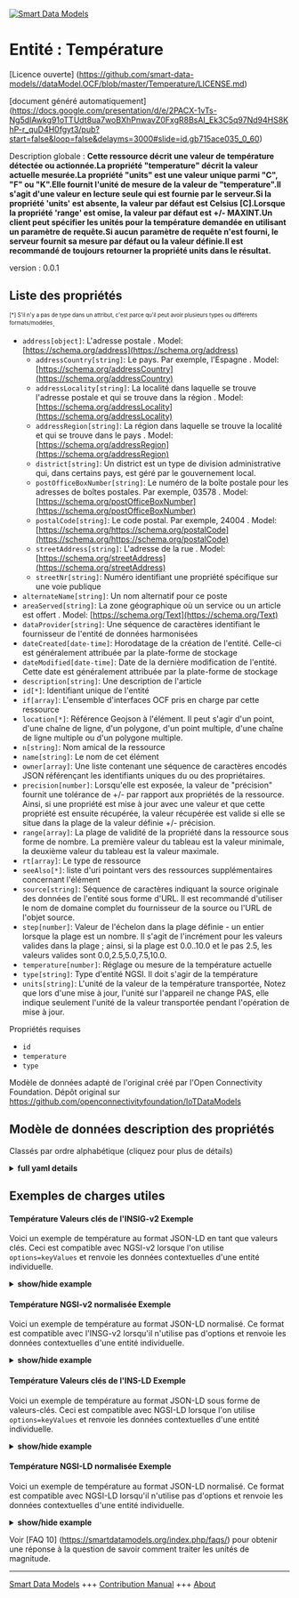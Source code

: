 <!-- 10-Header -->    
[![Smart Data Models](https://smartdatamodels.org/wp-content/uploads/2022/01/SmartDataModels_logo.png "Logo")](https://smartdatamodels.org)    
Entité : Température    
====================<!-- /10-Header -->    
<!-- 15-License -->    
[Licence ouverte] (https://github.com/smart-data-models//dataModel.OCF/blob/master/Temperature/LICENSE.md)    
[document généré automatiquement] (https://docs.google.com/presentation/d/e/2PACX-1vTs-Ng5dIAwkg91oTTUdt8ua7woBXhPnwavZ0FxgR8BsAI_Ek3C5q97Nd94HS8KhP-r_quD4H0fgyt3/pub?start=false&loop=false&delayms=3000#slide=id.gb715ace035_0_60)    
<!-- /15-License -->    
<!-- 20-Description -->    
Description globale : **Cette ressource décrit une valeur de température détectée ou actionnée.La propriété "temperature" décrit la valeur actuelle mesurée.La propriété "units" est une valeur unique parmi "C", "F" ou "K".Elle fournit l'unité de mesure de la valeur de "temperature".Il s'agit d'une valeur en lecture seule qui est fournie par le serveur.Si la propriété 'units' est absente, la valeur par défaut est Celsius [C].Lorsque la propriété 'range' est omise, la valeur par défaut est +/- MAXINT.Un client peut spécifier les unités pour la température demandée en utilisant un paramètre de requête.Si aucun paramètre de requête n'est fourni, le serveur fournit sa mesure par défaut ou la valeur définie.Il est recommandé de toujours retourner la propriété units dans le résultat.**    
version : 0.0.1    
<!-- /20-Description -->    
<!-- 30-PropertiesList -->    
## Liste des propriétés    
<sup><sub>[*] S'il n'y a pas de type dans un attribut, c'est parce qu'il peut avoir plusieurs types ou différents formats/modèles</sub></sup>.    
- `address[object]`: L'adresse postale  . Model: [https://schema.org/address](https://schema.org/address)	- `addressCountry[string]`: Le pays. Par exemple, l'Espagne  . Model: [https://schema.org/addressCountry](https://schema.org/addressCountry)    
	- `addressLocality[string]`: La localité dans laquelle se trouve l'adresse postale et qui se trouve dans la région  . Model: [https://schema.org/addressLocality](https://schema.org/addressLocality)    
	- `addressRegion[string]`: La région dans laquelle se trouve la localité et qui se trouve dans le pays  . Model: [https://schema.org/addressRegion](https://schema.org/addressRegion)    
	- `district[string]`: Un district est un type de division administrative qui, dans certains pays, est géré par le gouvernement local.      
	- `postOfficeBoxNumber[string]`: Le numéro de la boîte postale pour les adresses de boîtes postales. Par exemple, 03578  . Model: [https://schema.org/postOfficeBoxNumber](https://schema.org/postOfficeBoxNumber)    
	- `postalCode[string]`: Le code postal. Par exemple, 24004  . Model: [https://schema.org/https://schema.org/postalCode](https://schema.org/https://schema.org/postalCode)    
	- `streetAddress[string]`: L'adresse de la rue  . Model: [https://schema.org/streetAddress](https://schema.org/streetAddress)    
	- `streetNr[string]`: Numéro identifiant une propriété spécifique sur une voie publique      
- `alternateName[string]`: Un nom alternatif pour ce poste  - `areaServed[string]`: La zone géographique où un service ou un article est offert  . Model: [https://schema.org/Text](https://schema.org/Text)- `dataProvider[string]`: Une séquence de caractères identifiant le fournisseur de l'entité de données harmonisées  - `dateCreated[date-time]`: Horodatage de la création de l'entité. Celle-ci est généralement attribuée par la plate-forme de stockage  - `dateModified[date-time]`: Date de la dernière modification de l'entité. Cette date est généralement attribuée par la plate-forme de stockage  - `description[string]`: Une description de l'article  - `id[*]`: Identifiant unique de l'entité  - `if[array]`: L'ensemble d'interfaces OCF pris en charge par cette ressource  - `location[*]`: Référence Geojson à l'élément. Il peut s'agir d'un point, d'une chaîne de ligne, d'un polygone, d'un point multiple, d'une chaîne de ligne multiple ou d'un polygone multiple.  - `n[string]`: Nom amical de la ressource  - `name[string]`: Le nom de cet élément  - `owner[array]`: Une liste contenant une séquence de caractères encodés JSON référençant les identifiants uniques du ou des propriétaires.  - `precision[number]`: Lorsqu'elle est exposée, la valeur de "précision" fournit une tolérance de +/- par rapport aux propriétés de la ressource. Ainsi, si une propriété est mise à jour avec une valeur et que cette propriété est ensuite récupérée, la valeur récupérée est valide si elle se situe dans la plage de la valeur définie +/- précision.  - `range[array]`: La plage de validité de la propriété dans la ressource sous forme de nombre. La première valeur du tableau est la valeur minimale, la deuxième valeur du tableau est la valeur maximale.  - `rt[array]`: Le type de ressource  - `seeAlso[*]`: liste d'uri pointant vers des ressources supplémentaires concernant l'élément  - `source[string]`: Séquence de caractères indiquant la source originale des données de l'entité sous forme d'URL. Il est recommandé d'utiliser le nom de domaine complet du fournisseur de la source ou l'URL de l'objet source.  - `step[number]`: Valeur de l'échelon dans la plage définie - un entier lorsque la plage est un nombre.  Il s'agit de l'incrément pour les valeurs valides dans la plage ; ainsi, si la plage est 0.0..10.0 et le pas 2.5, les valeurs valides sont 0.0,2.5,5.0,7.5,10.0.  - `temperature[number]`: Réglage ou mesure de la température actuelle  - `type[string]`: Type d'entité NGSI. Il doit s'agir de la température  - `units[string]`: L'unité de la valeur de la température transportée, Notez que lors d'une mise à jour, l'unité sur l'appareil ne change PAS, elle indique seulement l'unité de la valeur transportée pendant l'opération de mise à jour.  <!-- /30-PropertiesList -->    
<!-- 35-RequiredProperties -->    
Propriétés requises    
- `id`  - `temperature`  - `type`  <!-- /35-RequiredProperties -->    
<!-- 40-RequiredProperties -->    
Modèle de données adapté de l'original créé par l'Open Connectivity Foundation. Dépôt original sur https://github.com/openconnectivityfoundation/IoTDataModels    
<!-- /40-RequiredProperties -->    
<!-- 50-DataModelHeader -->    
## Modèle de données description des propriétés    
Classés par ordre alphabétique (cliquez pour plus de détails)    
<!-- /50-DataModelHeader -->    
<!-- 60-ModelYaml -->    
<details><summary><strong>full yaml details</strong></summary>      
```yaml    
Temperature:      
  description: 'This Resource describes a sensed or actuated Temperature value.The Property ''temperature'' describes the current value measured.The Property ''units'' is a single value that is one of ''C'', ''F'' or ''K''.It provides the unit of measurement for the ''temperature'' value.It is a read-only value that is provided by the server.If the ''units'' Property is missing the default is Celsius [C].When the Property ''range'' is omitted the default is +/- MAXINT.A client can specify the units for the requested temperature by use of a query parameter.If no query parameter is provided the server provides its default measure or set value.It is recommended to return always the units Property in the result.'      
  properties:      
    address:      
      description: The mailing address      
      properties:      
        addressCountry:      
          description: 'The country. For example, Spain'      
          type: string      
          x-ngsi:      
            model: https://schema.org/addressCountry      
            type: Property      
        addressLocality:      
          description: 'The locality in which the street address is, and which is in the region'      
          type: string      
          x-ngsi:      
            model: https://schema.org/addressLocality      
            type: Property      
        addressRegion:      
          description: 'The region in which the locality is, and which is in the country'      
          type: string      
          x-ngsi:      
            model: https://schema.org/addressRegion      
            type: Property      
        district:      
          description: 'A district is a type of administrative division that, in some countries, is managed by the local government'      
          type: string      
          x-ngsi:      
            type: Property      
        postOfficeBoxNumber:      
          description: 'The post office box number for PO box addresses. For example, 03578'      
          type: string      
          x-ngsi:      
            model: https://schema.org/postOfficeBoxNumber      
            type: Property      
        postalCode:      
          description: 'The postal code. For example, 24004'      
          type: string      
          x-ngsi:      
            model: https://schema.org/https://schema.org/postalCode      
            type: Property      
        streetAddress:      
          description: The street address      
          type: string      
          x-ngsi:      
            model: https://schema.org/streetAddress      
            type: Property      
        streetNr:      
          description: Number identifying a specific property on a public street      
          type: string      
          x-ngsi:      
            type: Property      
      type: object      
      x-ngsi:      
        model: https://schema.org/address      
        type: Property      
    alternateName:      
      description: An alternative name for this item      
      type: string      
      x-ngsi:      
        type: Property      
    areaServed:      
      description: The geographic area where a service or offered item is provided      
      type: string      
      x-ngsi:      
        model: https://schema.org/Text      
        type: Property      
    dataProvider:      
      description: A sequence of characters identifying the provider of the harmonised data entity      
      type: string      
      x-ngsi:      
        type: Property      
    dateCreated:      
      description: Entity creation timestamp. This will usually be allocated by the storage platform      
      format: date-time      
      type: string      
      x-ngsi:      
        type: Property      
    dateModified:      
      description: Timestamp of the last modification of the entity. This will usually be allocated by the storage platform      
      format: date-time      
      type: string      
      x-ngsi:      
        type: Property      
    description:      
      description: A description of this item      
      type: string      
      x-ngsi:      
        type: Property      
    id:      
      anyOf:      
        - description: Identifier format of any NGSI entity      
          maxLength: 256      
          minLength: 1      
          pattern: ^[\w\-\.\{\}\$\+\*\[\]`|~^@!,:\\]+$      
          type: string      
          x-ngsi:      
            type: Property      
        - description: Identifier format of any NGSI entity      
          format: uri      
          type: string      
          x-ngsi:      
            type: Property      
      description: Unique identifier of the entity      
      x-ngsi:      
        type: Property      
    if:      
      description: The OCF Interface set supported by this Resource      
      items:      
        enum:      
          - oic.if.baseline      
          - oic.if.s      
          - oic.if.a      
        maxLength: 64      
        type: string      
      minItems: 2      
      readOnly: true      
      type: array      
      uniqueItems: true      
      x-ngsi:      
        type: Property      
    location:      
      description: 'Geojson reference to the item. It can be Point, LineString, Polygon, MultiPoint, MultiLineString or MultiPolygon'      
      oneOf:      
        - description: Geojson reference to the item. Point      
          properties:      
            bbox:      
              items:      
                type: number      
              minItems: 4      
              type: array      
            coordinates:      
              items:      
                type: number      
              minItems: 2      
              type: array      
            type:      
              enum:      
                - Point      
              type: string      
          required:      
            - type      
            - coordinates      
          title: GeoJSON Point      
          type: object      
          x-ngsi:      
            type: GeoProperty      
        - description: Geojson reference to the item. LineString      
          properties:      
            bbox:      
              items:      
                type: number      
              minItems: 4      
              type: array      
            coordinates:      
              items:      
                items:      
                  type: number      
                minItems: 2      
                type: array      
              minItems: 2      
              type: array      
            type:      
              enum:      
                - LineString      
              type: string      
          required:      
            - type      
            - coordinates      
          title: GeoJSON LineString      
          type: object      
          x-ngsi:      
            type: GeoProperty      
        - description: Geojson reference to the item. Polygon      
          properties:      
            bbox:      
              items:      
                type: number      
              minItems: 4      
              type: array      
            coordinates:      
              items:      
                items:      
                  items:      
                    type: number      
                  minItems: 2      
                  type: array      
                minItems: 4      
                type: array      
              type: array      
            type:      
              enum:      
                - Polygon      
              type: string      
          required:      
            - type      
            - coordinates      
          title: GeoJSON Polygon      
          type: object      
          x-ngsi:      
            type: GeoProperty      
        - description: Geojson reference to the item. MultiPoint      
          properties:      
            bbox:      
              items:      
                type: number      
              minItems: 4      
              type: array      
            coordinates:      
              items:      
                items:      
                  type: number      
                minItems: 2      
                type: array      
              type: array      
            type:      
              enum:      
                - MultiPoint      
              type: string      
          required:      
            - type      
            - coordinates      
          title: GeoJSON MultiPoint      
          type: object      
          x-ngsi:      
            type: GeoProperty      
        - description: Geojson reference to the item. MultiLineString      
          properties:      
            bbox:      
              items:      
                type: number      
              minItems: 4      
              type: array      
            coordinates:      
              items:      
                items:      
                  items:      
                    type: number      
                  minItems: 2      
                  type: array      
                minItems: 2      
                type: array      
              type: array      
            type:      
              enum:      
                - MultiLineString      
              type: string      
          required:      
            - type      
            - coordinates      
          title: GeoJSON MultiLineString      
          type: object      
          x-ngsi:      
            type: GeoProperty      
        - description: Geojson reference to the item. MultiLineString      
          properties:      
            bbox:      
              items:      
                type: number      
              minItems: 4      
              type: array      
            coordinates:      
              items:      
                items:      
                  items:      
                    items:      
                      type: number      
                    minItems: 2      
                    type: array      
                  minItems: 4      
                  type: array      
                type: array      
              type: array      
            type:      
              enum:      
                - MultiPolygon      
              type: string      
          required:      
            - type      
            - coordinates      
          title: GeoJSON MultiPolygon      
          type: object      
          x-ngsi:      
            type: GeoProperty      
      x-ngsi:      
        type: GeoProperty      
    n:      
      description: Friendly name of the Resource      
      maxLength: 64      
      readOnly: true      
      type: string      
      x-ngsi:      
        type: Property      
    name:      
      description: The name of this item      
      type: string      
      x-ngsi:      
        type: Property      
    owner:      
      description: A List containing a JSON encoded sequence of characters referencing the unique Ids of the owner(s)      
      items:      
        anyOf:      
          - description: Identifier format of any NGSI entity      
            maxLength: 256      
            minLength: 1      
            pattern: ^[\w\-\.\{\}\$\+\*\[\]`|~^@!,:\\]+$      
            type: string      
            x-ngsi:      
              type: Property      
          - description: Identifier format of any NGSI entity      
            format: uri      
            type: string      
            x-ngsi:      
              type: Property      
        description: Unique identifier of the entity      
        x-ngsi:      
          type: Property      
      type: array      
      x-ngsi:      
        type: Property      
    precision:      
      description: 'When exposed the value in ''precision'' provides a +/- tolerance against the Properties in the Resource. Thus if a Property is UPDATED to a value and that Property then RETRIEVED, the RETRIEVED value is valid if in the range of the set value +/- precision'      
      readOnly: true      
      type: number      
      x-ngsi:      
        type: Property      
    range:      
      description: 'The valid range for the Property in the Resource as a number. The first value in the array is the minimum value, the second value in the array is the maximum value'      
      items:      
        type: number      
      maxItems: 2      
      minItems: 2      
      readOnly: true      
      type: array      
      x-ngsi:      
        type: Property      
    rt:      
      description: The Resource Type      
      items:      
        enum:      
          - oic.r.temperature      
        maxLength: 64      
        type: string      
      minItems: 1      
      readOnly: true      
      type: array      
      uniqueItems: true      
      x-ngsi:      
        type: Property      
    seeAlso:      
      description: list of uri pointing to additional resources about the item      
      oneOf:      
        - items:      
            format: uri      
            type: string      
          minItems: 1      
          type: array      
        - format: uri      
          type: string      
      x-ngsi:      
        type: Property      
    source:      
      description: 'A sequence of characters giving the original source of the entity data as a URL. Recommended to be the fully qualified domain name of the source provider, or the URL to the source object'      
      type: string      
      x-ngsi:      
        type: Property      
    step:      
      description: 'Step value across the defined range an integer when the range is a number.  This is the increment for valid values across the range; so if range is 0.0..10.0 and step is 2.5 then valid values are 0.0,2.5,5.0,7.5,10.0'      
      readOnly: true      
      type: number      
      x-ngsi:      
        type: Property      
    temperature:      
      description: The current temperature setting or measurement      
      type: number      
      x-ngsi:      
        type: Property      
    type:      
      description: NGSI entity type. It has to be Temperature      
      enum:      
        - Temperature      
      type: string      
      x-ngsi:      
        type: Property      
    units:      
      description: 'The unit for the conveyed temperature value, Note that when doing an UPDATE, the unit on the device does NOT change, it only indicates the unit of the conveyed value during the UPDATE operation'      
      enum:      
        - C      
        - F      
        - K      
      type: string      
      x-ngsi:      
        type: Property      
  required:      
    - temperature      
    - id      
    - type      
  type: object      
  x-derived-from: https://raw.githubusercontent.com/openconnectivityfoundation/IoTDataModels/master/TemperatureResURI.swagger.json      
  x-disclaimer: 'Redistribution and use in source and binary forms, with or without modification, are permitted  provided that the license conditions are met. Copyleft (c) 2022 Contributors to Smart Data Models Program'      
  x-license-url: https://github.com/smart-data-models/dataModel.OCF/blob/master/Temperature/LICENSE.md      
  x-model-schema: https://smart-data-models.github.io/dataModel.OCF/Temperature/schema.json      
  x-model-tags: OCF      
  x-version: 0.0.1      
```    
</details>      
<!-- /60-ModelYaml -->    
<!-- 70-MiddleNotes -->    
<!-- /70-MiddleNotes -->    
<!-- 80-Examples -->    
## Exemples de charges utiles    
#### Température Valeurs clés de l'INSIG-v2 Exemple    
Voici un exemple de température au format JSON-LD en tant que valeurs clés. Ceci est compatible avec NGSI-v2 lorsque l'on utilise `options=keyValues` et renvoie les données contextuelles d'une entité individuelle.    
<details><summary><strong>show/hide example</strong></summary>      
```json  
{  
  "id": "urn:ngsi-ld:Temperature:id:KUHP:87123041",  
  "dateCreated": "1973-02-16T10:24:42Z",  
  "dateModified": "2014-09-28T19:16:20Z",  
  "source": "Produce visit laugh bring. Floor budget break push gas do.",  
  "name": "Safe life through case offer hold. Ok son old cover.",  
  "alternateName": "Dra",  
  "description": "The and sense business box ten. One wear accept really sing section boy. Feeling morning husband best travel campaign suggest. There high account across political three.",  
  "dataProvider": "Ground room parent provide move language.",  
  "owner": [  
    "urn:ngsi-ld:Temperature:items:NWXV:43893681",  
    "urn:ngsi-ld:Temperature:items:MGUP:41314069"  
  ],  
  "seeAlso": [  
    "urn:ngsi-ld:Temperature:items:ZFLJ:77368631"  
  ],  
  "location": {  
    "type": "Point",  
    "coordinates": [  
      58.8891655,  
      7.124082  
    ]  
  },  
  "address": {  
    "streetAddress": "Look receive concern fill society. Call lay guy pull among answer.",  
    "addressLocality": "Watch main official be. Word scientist card drop man operation her. At east yourself.",  
    "addressRegion": "Should general most worry source of factor short. Up case their last.",  
    "addressCountry": "Season treatment ",  
    "postalCode": "Language evi",  
    "postOfficeBoxNumber": "Center produce result. Week li",  
    "streetNr": "As management other section cold upon might. Technology authority common might. ",  
    "district": "Fear avoid true. About ability local though account heart. Few exist l"  
  },  
  "areaServed": "Level social attorney range can voice box. Speak t",  
  "rt": [  
    "oic.r.temperature"  
  ],  
  "temperature": 210.2,  
  "units": "F",  
  "n": "Indeed close ",  
  "range": [  
    272.4,  
    406.0  
  ],  
  "step": 76.3,  
  "precision": 34.3,  
  "if": [  
    "oic.if.baseline",  
    "oic.if.a"  
  ],  
  "type": "Temperature"  
}  
```  
</details>    
#### Température NGSI-v2 normalisée Exemple    
Voici un exemple de température au format JSON-LD normalisé. Ce format est compatible avec l'INSG-v2 lorsqu'il n'utilise pas d'options et renvoie les données contextuelles d'une entité individuelle.    
<details><summary><strong>show/hide example</strong></summary>      
```json  
{  
  "id": "urn:ngsi-ld:Temperature:id:KUHP:87123041",  
  "dateCreated": {  
    "type": "DateTime",  
    "value": "1973-02-16T10:24:42Z"  
  },  
  "dateModified": {  
    "type": "DateTime",  
    "value": "2014-09-28T19:16:20Z"  
  },  
  "source": {  
    "type": "Text",  
    "value": "Produce visit laugh bring. Floor budget break push gas do."  
  },  
  "name": {  
    "type": "Text",  
    "value": "Safe life through case offer hold. Ok son old cover."  
  },  
  "alternateName": {  
    "type": "Text",  
    "value": "Dra"  
  },  
  "description": {  
    "type": "Text",  
    "value": "The and sense business box ten. One wear accept really sing section boy. Feeling morning husband best travel campaign suggest. There high account across political three."  
  },  
  "dataProvider": {  
    "type": "Text",  
    "value": "Ground room parent provide move language."  
  },  
  "owner": {  
    "type": "StructuredValue",  
    "value": [  
      "urn:ngsi-ld:Temperature:items:NWXV:43893681",  
      "urn:ngsi-ld:Temperature:items:MGUP:41314069"  
    ]  
  },  
  "seeAlso": {  
    "type": "StructuredValue",  
    "value": [  
      "urn:ngsi-ld:Temperature:items:ZFLJ:77368631"  
    ]  
  },  
  "location": {  
    "type": "geo:json",  
    "value": {  
      "type": "Point",  
      "coordinates": [  
        58.8891655,  
        7.124082  
      ]  
    }  
  },  
  "address": {  
    "type": "StructuredValue",  
    "value": {  
      "streetAddress": "Look receive concern fill society. Call lay guy pull among answer.",  
      "addressLocality": "Watch main official be. Word scientist card drop man operation her. At east yourself.",  
      "addressRegion": "Should general most worry source of factor short. Up case their last.",  
      "addressCountry": "Season treatment ",  
      "postalCode": "Language evi",  
      "postOfficeBoxNumber": "Center produce result. Week li",  
      "streetNr": "As management other section cold upon might. Technology authority common might. ",  
      "district": "Fear avoid true. About ability local though account heart. Few exist l"  
    }  
  },  
  "areaServed": {  
    "type": "Text",  
    "value": "Level social attorney range can voice box. Speak t"  
  },  
  "rt": {  
    "type": "StructuredValue",  
    "value": [  
      "oic.r.temperature"  
    ]  
  },  
  "temperature": {  
    "type": "Number",  
    "value": 210.2  
  },  
  "units": {  
    "type": "Text",  
    "value": "F"  
  },  
  "n": {  
    "type": "Text",  
    "value": "Indeed close "  
  },  
  "range": {  
    "type": "StructuredValue",  
    "value": [  
      272.4,  
      406.0  
    ]  
  },  
  "step": {  
    "type": "Number",  
    "value": 76.3  
  },  
  "precision": {  
    "type": "Number",  
    "value": 34.3  
  },  
  "if": {  
    "type": "StructuredValue",  
    "value": [  
      "oic.if.baseline",  
      "oic.if.a"  
    ]  
  },  
  "type": "Temperature"  
}  
```  
</details>    
#### Température Valeurs clés de l'INS-LD Exemple    
Voici un exemple de température au format JSON-LD sous forme de valeurs-clés. Ceci est compatible avec NGSI-LD lorsque l'on utilise `options=keyValues` et renvoie les données contextuelles d'une entité individuelle.    
<details><summary><strong>show/hide example</strong></summary>      
```json  
{  
  "id": "urn:ngsi-ld:Temperature:id:KUHP:87123041",  
  "dateCreated": "1973-02-16T10:24:42Z",  
  "dateModified": "2014-09-28T19:16:20Z",  
  "source": "Produce visit laugh bring. Floor budget break push gas do.",  
  "name": "Safe life through case offer hold. Ok son old cover.",  
  "alternateName": "Dra",  
  "description": "The and sense business box ten. One wear accept really sing section boy. Feeling morning husband best travel campaign suggest. There high account across political three.",  
  "dataProvider": "Ground room parent provide move language.",  
  "owner": [  
    "urn:ngsi-ld:Temperature:items:NWXV:43893681",  
    "urn:ngsi-ld:Temperature:items:MGUP:41314069"  
  ],  
  "seeAlso": [  
    "urn:ngsi-ld:Temperature:items:ZFLJ:77368631"  
  ],  
  "location": {  
    "type": "Point",  
    "coordinates": [  
      58.8891655,  
      7.124082  
    ]  
  },  
  "address": {  
    "streetAddress": "Look receive concern fill society. Call lay guy pull among answer.",  
    "addressLocality": "Watch main official be. Word scientist card drop man operation her. At east yourself.",  
    "addressRegion": "Should general most worry source of factor short. Up case their last.",  
    "addressCountry": "Season treatment ",  
    "postalCode": "Language evi",  
    "postOfficeBoxNumber": "Center produce result. Week li",  
    "streetNr": "As management other section cold upon might. Technology authority common might. ",  
    "district": "Fear avoid true. About ability local though account heart. Few exist l"  
  },  
  "areaServed": "Level social attorney range can voice box. Speak t",  
  "rt": [  
    "oic.r.temperature"  
  ],  
  "temperature": 210.2,  
  "units": "F",  
  "n": "Indeed close ",  
  "range": [  
    272.4,  
    406.0  
  ],  
  "step": 76.3,  
  "precision": 34.3,  
  "if": [  
    "oic.if.baseline",  
    "oic.if.a"  
  ],  
  "type": "Temperature",  
  "@context": [  
    "https://smartdatamodels.org/context.jsonld"  
  ]  
}  
```  
</details>    
#### Température NGSI-LD normalisée Exemple    
Voici un exemple de température au format JSON-LD normalisé. Ce format est compatible avec NGSI-LD lorsqu'il n'utilise pas d'options et renvoie les données contextuelles d'une entité individuelle.    
<details><summary><strong>show/hide example</strong></summary>      
```json  
{  
    "id": "urn:ngsi-ld:Temperature:id:KUHP:87123041",  
    "dateCreated": {  
        "type": "Property",  
        "value": {  
            "@type": "DateTime",  
            "@value": "1973-02-16T10:24:42Z"  
        }  
    },  
    "dateModified": {  
        "type": "Property",  
        "value": {  
            "@type": "DateTime",  
            "@value": "2014-09-28T19:16:20Z"  
        }  
    },  
    "source": {  
        "type": "Property",  
        "value": "Produce visit laugh bring. Floor budget break push gas do."  
    },  
    "name": {  
        "type": "Property",  
        "value": "Safe life through case offer hold. Ok son old cover."  
    },  
    "alternateName": {  
        "type": "Property",  
        "value": "Dra"  
    },  
    "description": {  
        "type": "Property",  
        "value": "The and sense business box ten. One wear accept really sing section boy. Feeling morning husband best travel campaign suggest. There high account across political three."  
    },  
    "dataProvider": {  
        "type": "Property",  
        "value": "Ground room parent provide move language."  
    },  
    "owner": {  
        "type": "Property",  
        "value": [  
            "urn:ngsi-ld:Temperature:items:NWXV:43893681",  
            "urn:ngsi-ld:Temperature:items:MGUP:41314069"  
        ]  
    },  
    "seeAlso": {  
        "type": "Property",  
        "value": [  
            "urn:ngsi-ld:Temperature:items:ZFLJ:77368631"  
        ]  
    },  
    "location": {  
        "type": "GeoProperty",  
        "value": {  
            "type": "Point",  
            "coordinates": [  
                58.8891655,  
                7.124082  
            ]  
        }  
    },  
    "address": {  
        "type": "Property",  
        "value": {  
            "streetAddress": "Look receive concern fill society. Call lay guy pull among answer.",  
            "addressLocality": "Watch main official be. Word scientist card drop man operation her. At east yourself.",  
            "addressRegion": "Should general most worry source of factor short. Up case their last.",  
            "addressCountry": "Season treatment ",  
            "postalCode": "Language evi",  
            "postOfficeBoxNumber": "Center produce result. Week li",  
            "streetNr": "As management other section cold upon might. Technology authority common might. ",  
            "district": "Fear avoid true. About ability local though account heart. Few exist l"  
        }  
    },  
    "areaServed": {  
        "type": "Property",  
        "value": "Level social attorney range can voice box. Speak t"  
    },  
    "rt": {  
        "type": "Property",  
        "value": [  
            "oic.r.temperature"  
        ]  
    },  
    "temperature": {  
        "type": "Property",  
        "value": 210.2  
    },  
    "units": {  
        "type": "Property",  
        "value": "F"  
    },  
    "n": {  
        "type": "Property",  
        "value": "Indeed close "  
    },  
    "range": {  
        "type": "Property",  
        "value": [  
            272.4,  
            406.0  
        ]  
    },  
    "step": {  
        "type": "Property",  
        "value": 76.3  
    },  
    "precision": {  
        "type": "Property",  
        "value": 34.3  
    },  
    "if": {  
        "type": "Property",  
        "value": [  
            "oic.if.baseline",  
            "oic.if.a"  
        ]  
    },  
    "type": "Temperature",  
    "@context": [  
        "https://smartdatamodels.org/context.jsonld"  
    ]  
}  
```  
</details><!-- /80-Examples -->    
<!-- 90-FooterNotes -->    
<!-- /90-FooterNotes -->    
<!-- 95-Units -->    
Voir [FAQ 10] (https://smartdatamodels.org/index.php/faqs/) pour obtenir une réponse à la question de savoir comment traiter les unités de magnitude.    
<!-- /95-Units -->    
<!-- 97-LastFooter -->    
---    
[Smart Data Models](https://smartdatamodels.org) +++ [Contribution Manual](https://bit.ly/contribution_manual) +++ [About](https://bit.ly/Introduction_SDM)<!-- /97-LastFooter -->    

